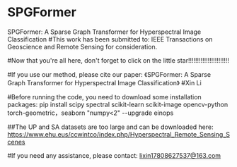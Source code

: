 # SPGFormer
SPGFormer: A Sparse Graph Transformer for Hyperspectral Image Classification
#This work has been submitted to: IEEE Transactions on Geoscience and Remote Sensing for consideration.

#Now that you're all here, don't forget to click on the little star!!!!!!!!!!!!!!!!!!!!!!!

#If you use our method, please cite our paper: 《SPGFormer: A Sparse Graph Transformer for Hyperspectral Image Classification》
#Xin Li

#Before running the code, you need to download some installation packages: pip install scipy spectral scikit-learn scikit-image opencv-python torch-geometric，seaborn "numpy<2" --upgrade einops

##The UP and SA datasets are too large and can be downloaded here: https://www.ehu.eus/ccwintco/index.php/Hyperspectral_Remote_Sensing_Scenes










#If you need any assistance, please contact: lixin17808627537@163.com
